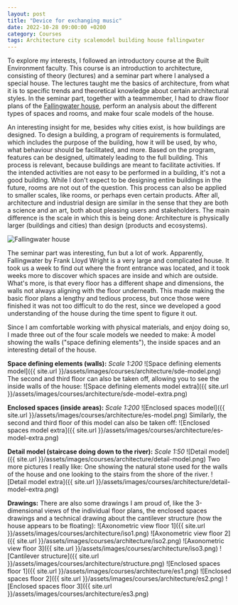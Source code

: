 ```yaml
---
layout: post
title: "Device for exchanging music"
date: 2022-10-28 09:00:00 +0200
category: Courses
tags: Architecture city scalemodel building house fallingwater
---
```


To explore my interests, I followed an introductory course at the Built Environment faculty. This course is an introduction to architecture, consisting of theory (lectures) and a seminar part where I analysed a special house. The lectures taught me the basics of architecture, from what it is to specific trends and theoretical knowledge about certain architectural styles. In the seminar part, together with a teammember, I had to draw floor plans of the [Fallingwater house](https://upload.wikimedia.org/wikipedia/commons/thumb/b/bc/Fallingwater3.jpg/1200px-Fallingwater3.jpg), perform an analysis about the different types of spaces and rooms, and make four scale models of the house. 

An interesting insight for me, besides why cities exist, is how buildings are designed. To design a building, a program of requirements is formulated, which includes the purpose of the building, how it will be used, by who, what behaviour should be facilitated, and more. Based on the program, features can be designed, ultimately leading to the full building. This process is relevant, because buildings are meant to facilitate activities. If the intended activities are not easy to be performed in a building, it's not a good building. While I don't expect to be designing entire buildings in the future, rooms are not out of the question. This process can also be applied to smaller scales, like rooms, or perhaps even certain products. After all, architecture and industrial design are similar in the sense that they are both a science and an art, both about pleasing users and stakeholders. The main difference is the scale in which this is being done: Architecture is physically larger (buildings and cities) than design (products and ecosystems).

![Fallingwater house](https://upload.wikimedia.org/wikipedia/commons/thumb/b/bc/Fallingwater3.jpg/1200px-Fallingwater3.jpg)

The seminar part was interesting, fun but a lot of work. Apparently, Fallingwater by Frank Lloyd Wright is a very large and complicated house. It took us a week to find out where the front entrance was located, and it took weeks more to discover which spaces are inside and which are outside. What's more, is that every floor has a different shape and dimensions, the walls not always aligning with the floor underneath. This made making the basic floor plans a lengthy and tedious process, but once those were finished it was not too difficult to do the rest, since we developed a good understanding of the house during the time spent to figure it out.

Since I am comfortable working with physical materials, and enjoy doing so, I made three out of the four scale models we needed to make: A model showing the walls ("space defining elements"), the inside spaces and an interesting detail of the house. 

**Space defining elements (walls):** *Scale 1:200*
![Space defining elements model]({{ site.url }}/assets/images/courses/architecture/sde-model.png)
The second and third floor can also be taken off, allowing you to see the inside walls of the house: 
![Space defining elements model extra]({{ site.url }}/assets/images/courses/architecture/sde-model-extra.png)

**Enclosed spaces (inside areas):** *Scale 1:200*
![Enclosed spaces model]({{ site.url }}/assets/images/courses/architecture/es-model.png)
Similarly, the second and third floor of this model can also be taken off:
![Enclosed spaces model extra]({{ site.url }}/assets/images/courses/architecture/es-model-extra.png)

**Detail model (staircase doing down to the river):** *Scale 1:50*
![Detail model]({{ site.url }}/assets/images/courses/architecture/detail-model.png)
Two more pictures I really like: One showing the natural stone used for the walls of the house and one looking to the stairs from the shore of the river. 
![Detail model extra]({{ site.url }}/assets/images/courses/architecture/detail-model-extra.png)

**Drawings:**
There are also some drawings I am proud of, like the 3-dimensional views of the individual floor plans, the enclosed spaces drawings and a technical drawing about the cantilever structure (how the house appears to be floating): 
![Axonometric view floor 1]({{ site.url }}/assets/images/courses/architecture/iso1.png)
![Axonometric view floor 2]({{ site.url }}/assets/images/courses/architecture/iso2.png)
![Axonometric view floor 3]({{ site.url }}/assets/images/courses/architecture/iso3.png)
![Cantilever structure]({{ site.url }}/assets/images/courses/architecture/structure.png)
![Enclosed spaces floor 1]({{ site.url }}/assets/images/courses/architecture/es1.png)
![Enclosed spaces floor 2]({{ site.url }}/assets/images/courses/architecture/es2.png)
![Enclosed spaces floor 3]({{ site.url }}/assets/images/courses/architecture/es3.png)